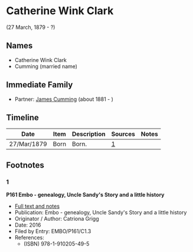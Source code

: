 ﻿---
layout: person
subject_key: i35162161
permalink: /people/i35162161
---

# Catherine Wink Clark
(27 March, 1879 - ?)

## Names

* Catherine Wink Clark
* Cumming (married name)

## Immediate Family

* Partner: [James Cumming](./@64418166@-james-cumming-b1881-d.md) (about 1881 - )

## Timeline

Date | Item | Description | Sources | Notes
---|---|---|---|---
27/Mar/1879 | Born | Born. | [1](#1) | 

## Footnotes

### 1

**P161 Embo - genealogy, Uncle Sandy's Story and a little history**

* [Full text and notes](../sources/@95058656@-p161-embo-genealogy,-uncle-sandy's-story-and-a-little-history.md)
* Publication: Embo - genealogy, Uncle Sandy's Story and a little history
* Originator / Author: Catriona Grigg
* Date: 2016
* Filed by Entry: EMBO/P161/C1.3
* References: 
  * (ISBN) 978-1-910205-49-5

